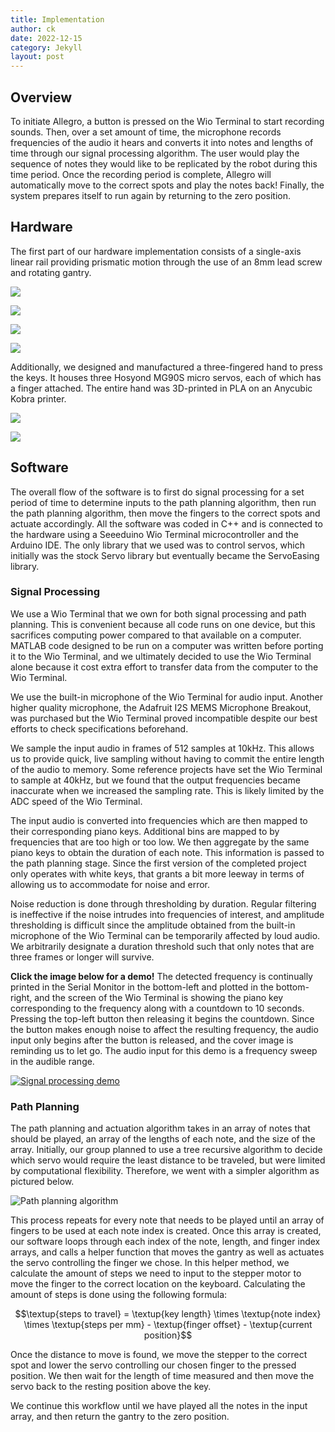 ```yaml
---
title: Implementation
author: ck
date: 2022-12-15
category: Jekyll
layout: post
---
```


## Overview
To initiate Allegro, a button is pressed on the Wio Terminal to start recording sounds. Then, over a set amount of time, the microphone records frequencies of the audio it hears and converts it into notes and lengths of time through our signal processing algorithm. The user would play the sequence of notes they would like to be replicated by the robot during this time period. Once the recording period is complete, Allegro will automatically move to the correct spots and play the notes back! Finally, the system prepares itself to run again by returning to the zero position.

## Hardware
The first part of our hardware implementation consists of a single-axis linear rail providing prismatic motion through the use of an 8mm lead screw and rotating gantry.

![](../assets/1.jpg)

![](../assets/2.png)

![](../assets/3.jpg)

![](../assets/4.png)

Additionally, we designed and manufactured a three-fingered hand to press the keys. It houses three Hosyond MG90S micro servos, each of which has a finger attached. The entire hand was 3D-printed in PLA on an Anycubic Kobra printer.

![](../assets/5.png)

![](../assets/6.png)

## Software

The overall flow of the software is to first do signal processing for a set period of time to determine inputs to the path planning algorithm, then run the path planning algorithm, then move the fingers to the correct spots and actuate accordingly. All the software was coded in C++ and is connected to the hardware using a Seeeduino Wio Terminal microcontroller and the Arduino IDE. The only library that we used was to control servos, which initially was the stock Servo library but eventually became the ServoEasing library.

### Signal Processing
We use a Wio Terminal that we own for both signal processing and path planning. This is convenient because all code runs on one device, but this sacrifices computing power compared to that available on a computer. MATLAB code designed to be run on a computer was written before porting it to the Wio Terminal, and we ultimately decided to use the Wio Terminal alone because it cost extra effort to transfer data from the computer to the Wio Terminal.

We use the built-in microphone of the Wio Terminal for audio input. Another higher quality microphone, the Adafruit I2S MEMS Microphone Breakout, was purchased but the Wio Terminal proved incompatible despite our best efforts to check specifications beforehand.

We sample the input audio in frames of 512 samples at 10kHz. This allows us to provide quick, live sampling without having to commit the entire length of the audio to memory. Some reference projects have set the Wio Terminal to sample at 40kHz, but we found that the output frequencies became inaccurate when we increased the sampling rate. This is likely limited by the ADC speed of the Wio Terminal.

The input audio is converted into frequencies which are then mapped to their corresponding piano keys. Additional bins are mapped to by frequencies that are too high or too low. We then aggregate by the same piano keys to obtain the duration of each note. This information is passed to the path planning stage. Since the first version of the completed project only operates with white keys, that grants a bit more leeway in terms of allowing us to accommodate for noise and error.

Noise reduction is done through thresholding by duration. Regular filtering is ineffective if the noise intrudes into frequencies of interest, and amplitude thresholding is difficult since the amplitude obtained from the built-in microphone of the Wio Terminal can be temporarily affected by loud audio. We arbitrarily designate a duration threshold such that only notes that are three frames or longer will survive.

**Click the image below for a demo!**
The detected frequency is continually printed in the Serial Monitor in the bottom-left and plotted in the bottom-right, and the screen of the Wio Terminal is showing the piano key corresponding to the frequency along with a countdown to 10 seconds. Pressing the top-left button then releasing it begins the countdown. Since the button makes enough noise to affect the resulting frequency, the audio input only begins after the button is released, and the cover image is reminding us to let go. The audio input for this demo is a frequency sweep in the audible range.

[![Signal processing demo](https://img.youtube.com/vi/JzqSpP-Z4GE/0.jpg)](https://www.youtube.com/watch?v=JzqSpP-Z4GE)

### Path Planning
The path planning and actuation algorithm takes in an array of notes that should be played, an array of the lengths of each note, and the size of the array. Initially, our group planned to use a tree recursive algorithm to decide which servo would require the least distance to be traveled, but were limited by computational flexibility. Therefore, we went with a simpler algorithm as pictured below.

![Path planning algorithm](https://github.com/LLaurance/eecs106a-final-project-website/blob/master/assets/algoDiagram.png)

This process repeats for every note that needs to be played until an array of fingers to be used at each note index is created. Once this array is created, our software loops through each index of the note, length, and finger index arrays, and calls a helper function that moves the gantry as well as actuates the servo controlling the finger we chose. In this helper method, we calculate the amount of steps we need to input to the stepper motor to move the finger to the correct location on the keyboard. Calculating the amount of steps is done using the following formula:

$$\textup{steps to travel} = \textup{key length} \times \textup{note index} \times \textup{steps per mm} - \textup{finger offset} - \textup{current position}$$

Once the distance to move is found, we move the stepper to the correct spot and lower the servo controlling our chosen finger to the pressed position. We then wait for the length of time measured and then move the servo back to the resting position above the key. 

We continue this workflow until we have played all the notes in the input array, and then return the gantry to the zero position.

